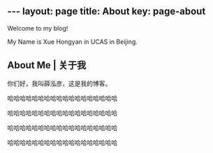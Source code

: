 ﻿﻿---layout: pagetitle: Aboutkey: page-about---Welcome to my blog!My Name is Xue Hongyan in UCAS in Beijing.<!--more-->## About Me | 关于我你们好，我叫薛泓彦，这是我的博客。哈哈哈哈哈哈哈哈哈哈哈哈哈哈哈哈哈哈哈哈哈哈哈哈哈哈哈哈哈哈哈哈哈哈哈哈哈哈哈哈哈哈哈哈哈哈哈哈哈哈哈哈哈哈哈哈哈哈哈哈哈哈哈哈哈哈哈哈哈哈哈哈